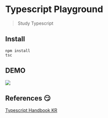 # Typescript Playground

> Study Typescript

## Install

```
npm install
tsc
```

## DEMO
![](https://user-images.githubusercontent.com/7090906/66056120-97103e00-e571-11e9-8b35-ab0e94d5336a.png)

## References :smirk:
[Typescript Handbook KR](https://typescript-kr.github.io/)